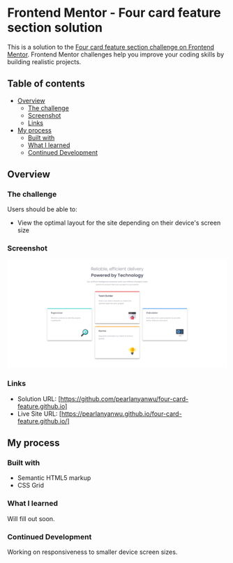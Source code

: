 # Frontend Mentor - Four card feature section solution

This is a solution to the [Four card feature section challenge on Frontend Mentor](https://www.frontendmentor.io/challenges/four-card-feature-section-weK1eFYK). Frontend Mentor challenges help you improve your coding skills by building realistic projects. 

## Table of contents

- [Overview](#overview)
  - [The challenge](#the-challenge)
  - [Screenshot](#screenshot)
  - [Links](#links)
- [My process](#my-process)
  - [Built with](#built-with)
  - [What I learned](#what-i-learned)
  - [Continued Development](#continued-development)

## Overview

### The challenge

Users should be able to:

- View the optimal layout for the site depending on their device's screen size

### Screenshot

![](screenshot.png)

### Links

- Solution URL: [https://github.com/pearlanyanwu/four-card-feature.github.io]
- Live Site URL: [https://pearlanyanwu.github.io/four-card-feature.github.io/]

## My process

### Built with

- Semantic HTML5 markup
- CSS Grid

### What I learned

 Will fill out soon.

### Continued Development

Working on responsiveness to smaller device screen sizes.